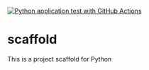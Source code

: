[![Python application test with GitHub Actions](https://github.com/inthisok/scaffold/actions/workflows/main.yml/badge.svg)](https://github.com/inthisok/scaffold/actions/workflows/main.yml)

# scaffold
This is a project scaffold for Python
